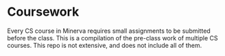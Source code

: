 # Coursework
Every CS course in Minerva requires small assignments to be submitted before the class. This is a compilation of the pre-class work of multiple CS courses. This repo is not extensive, and does not include all of them.
